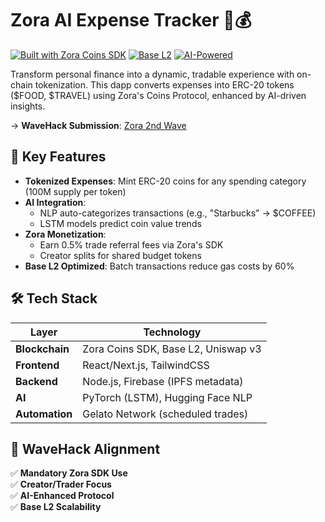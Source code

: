 # Zora AI Expense Tracker 🚀💰

[![Built with Zora Coins SDK](https://img.shields.io/badge/Powered%20by-Zora%20Coins%20Protocol-6E56F7)](https://docs.zora.co/coins)
[![Base L2](https://img.shields.io/badge/Network-Base_L2-0052FF)](https://base.org)
[![AI-Powered](https://img.shields.io/badge/AI-Predictive_Analytics-FF6D00)]()

Transform personal finance into a dynamic, tradable experience with on-chain tokenization. This dapp converts expenses into ERC-20 tokens ($FOOD, $TRAVEL) using Zora's Coins Protocol, enhanced by AI-driven insights.
 
→ **WaveHack Submission**: [Zora 2nd Wave](https://zora.co/wavehack)

## 🌟 Key Features
- **Tokenized Expenses**: Mint ERC-20 coins for any spending category (100M supply per token)
- **AI Integration**:
  - NLP auto-categorizes transactions (e.g., "Starbucks" → $COFFEE)
  - LSTM models predict coin value trends
- **Zora Monetization**:
  - Earn 0.5% trade referral fees via Zora's SDK
  - Creator splits for shared budget tokens
- **Base L2 Optimized**: Batch transactions reduce gas costs by 60%

## 🛠 Tech Stack
| Layer               | Technology                          |
|---------------------|-------------------------------------|
| **Blockchain**      | Zora Coins SDK, Base L2, Uniswap v3|
| **Frontend**        | React/Next.js, TailwindCSS          |
| **Backend**         | Node.js, Firebase (IPFS metadata)   |
| **AI**              | PyTorch (LSTM), Hugging Face NLP    |
| **Automation**      | Gelato Network (scheduled trades)   |

## 📌 WaveHack Alignment
✅ **Mandatory Zora SDK Use**  
✅ **Creator/Trader Focus**  
✅ **AI-Enhanced Protocol**  
✅ **Base L2 Scalability**  


